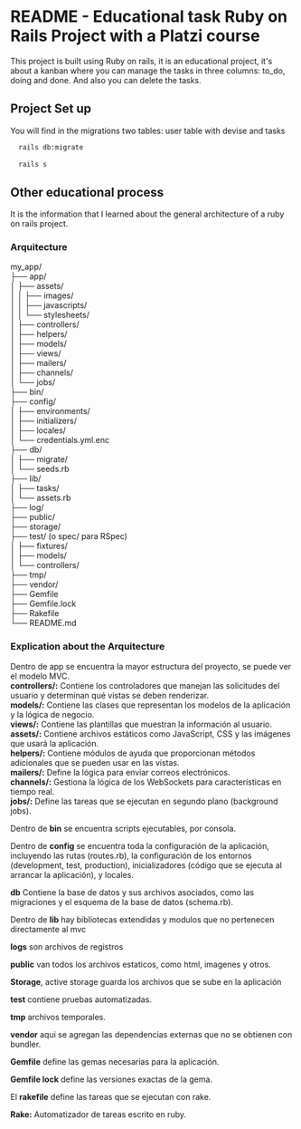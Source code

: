 # README - Educational task Ruby on Rails Project with a Platzi course

This project is built using Ruby on rails, it is an educational project, it's about a kanban where you can manage the tasks in three columns: to_do, doing and done. And also you can delete the tasks.

## Project Set up

You will find in the migrations two tables: user table with devise and tasks

```bash
  rails db:migrate
  
  rails s
```

## Other educational process
It is the information that I learned about the general architecture of a ruby on rails project.

### Arquitecture 
my_app/<br>
├── app/<br>
│   ├── assets/<br>
│   │   ├── images/<br>
│   │   ├── javascripts/<br>
│   │   └── stylesheets/<br>
│   ├── controllers/<br>
│   ├── helpers/<br>
│   ├── models/<br>
│   ├── views/<br>
│   ├── mailers/<br>
│   ├── channels/<br>
│   └── jobs/<br>
├── bin/<br>
├── config/<br>
│   ├── environments/<br>
│   ├── initializers/<br>
│   ├── locales/<br>
│   └── credentials.yml.enc<br>
├── db/<br>
│   ├── migrate/<br>
│   └── seeds.rb<br>
├── lib/<br>
│   ├── tasks/<br>
│   └── assets.rb<br>
├── log/<br>
├── public/<br>
├── storage/<br>
├── test/ (o spec/ para RSpec)<br>
│   ├── fixtures/<br>
│   ├── models/<br>
│   └── controllers/<br>
├── tmp/<br>
├── vendor/<br>
├── Gemfile<br>
├── Gemfile.lock<br>
├── Rakefile<br>
└── README.md<br>

### Explication about the Arquitecture 
Dentro de app se encuentra la mayor estructura del proyecto, se puede ver el modelo MVC.<br>
<b>controllers/:</b> Contiene los controladores que manejan las solicitudes del usuario y determinan qué vistas se deben renderizar.<br>
    <b>models/:</b> Contiene las clases que representan los modelos de la aplicación y la lógica de negocio.<br>
    <b>views/:</b> Contiene las plantillas que muestran la información al usuario.<br>
    <b>assets/:</b> Contiene archivos estáticos como JavaScript, CSS y las imágenes que usará la aplicación.<br>
    <b>helpers/:</b> Contiene módulos de ayuda que proporcionan métodos adicionales que se pueden usar en las vistas.<br>
    <b>mailers/:</b> Define la lógica para enviar correos electrónicos.<br>
    <b>channels/:</b> Gestiona la lógica de los WebSockets para características en tiempo real.<br>
    <b>jobs/:</b> Define las tareas que se ejecutan en segundo plano (background jobs).<br>

Dentro de <b>bin</b> se encuentra scripts ejecutables, por consola.

Dentro de <b>config</b> se encuentra toda la configuración de la aplicación, incluyendo las rutas (routes.rb), la configuración de los entornos (development, test, production), inicializadores (código que se ejecuta al arrancar la aplicación), y locales.

<b>db</b> Contiene la base de datos y sus archivos asociados, como las migraciones y el esquema de la base de datos (schema.rb).

Dentro de <b>lib</b> hay bibliotecas extendidas y modulos que no pertenecen directamente al mvc

<b>logs</b> son archivos de registros

<b>public</b> van todos los archivos estaticos, como html, imagenes y otros.

<b>Storage</b>, active storage guarda los archivos que se sube en la aplicación

<b>test</b> contiene pruebas automatizadas.

<b>tmp</b> archivos temporales.

<b>vendor</b> aqui se agregan las dependencias externas que no se obtienen con bundler.

<b>Gemfile</b> define las gemas necesarias para la aplicación.

<b>Gemfile lock</b> define las versiones exactas de la gema.

El <b>rakefile</b> define las tareas que se ejecutan con rake.

<b>Rake:</b> Automatizador de tareas escrito en ruby.